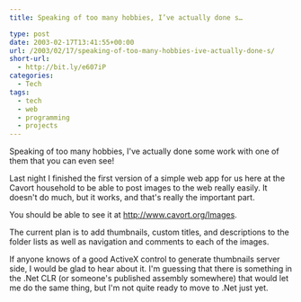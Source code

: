 ```yaml
---
title: Speaking of too many hobbies, I’ve actually done s…

type: post
date: 2003-02-17T13:41:55+00:00
url: /2003/02/17/speaking-of-too-many-hobbies-ive-actually-done-s/
short-url:
  - http://bit.ly/e607iP
categories:
  - Tech
tags:
  - tech
  - web
  - programming
  - projects
---
```

Speaking of too many hobbies, I've actually done some work with one of them that you can even see!

Last night I finished the first version of a simple web app for us here at the Cavort household to be able to post images to the web really easily. It doesn't do much, but it works, and that's really the important part.

You should be able to see it at http://www.cavort.org/Images.

The current plan is to add thumbnails, custom titles, and descriptions to the folder lists as well as navigation and comments to each of the images.

If anyone knows of a good ActiveX control to generate thumbnails server side, I would be glad to hear about it. I'm guessing that there is something in the .Net CLR (or someone's published assembly somewhere) that would let me do the same thing, but I'm not quite ready to move to .Net just yet.